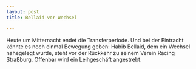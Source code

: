 ```yaml
---
layout: post
title: Bellaid vor Wechsel

---
```


Heute um Mitternacht endet die Transferperiode. Und bei der Eintracht könnte es noch einmal Bewegung geben: Habib Bellaid, dem ein Wechsel nahegelegt wurde, steht vor der Rückkehr zu seinem Verein Racing Straßburg. Offenbar wird ein Leihgeschäft angestrebt.


